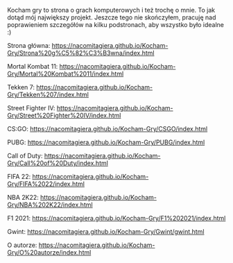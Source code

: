 Kocham gry to strona o grach komputerowych i też trochę o mnie. To jak dotąd mój największy projekt. Jeszcze tego nie skończyłem, pracuję nad poprawieniem szczegółów na kilku podstronach, aby wszystko było idealne :)

Strona główna: https://nacomitagiera.github.io/Kocham-Gry/Strona%20g%C5%82%C3%B3wna/index.html

Mortal Kombat 11: https://nacomitagiera.github.io/Kocham-Gry/Mortal%20Kombat%2011/index.html

Tekken 7: https://nacomitagiera.github.io/Kocham-Gry/Tekken%207/index.html

Street Fighter IV: https://nacomitagiera.github.io/Kocham-Gry/Street%20Fighter%20IV/index.html

CS:GO: https://nacomitagiera.github.io/Kocham-Gry/CSGO/index.html

PUBG: https://nacomitagiera.github.io/Kocham-Gry/PUBG/index.html

Call of Duty: https://nacomitagiera.github.io/Kocham-Gry/Call%20of%20Duty/index.html

FIFA 22: https://nacomitagiera.github.io/Kocham-Gry/FIFA%2022/index.html

NBA 2K22: https://nacomitagiera.github.io/Kocham-Gry/NBA%202K22/index.html

F1 2021: https://nacomitagiera.github.io/Kocham-Gry/F1%202021/index.html

Gwint: https://nacomitagiera.github.io/Kocham-Gry/Gwint/gwint.html

O autorze: https://nacomitagiera.github.io/Kocham-Gry/O%20autorze/index.html
